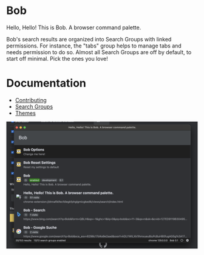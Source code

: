 # Bob
Hello, Hello! This is Bob. A browser command palette.

Bob's search results are organized into Search Groups with linked permissions. For instance, the "tabs" group helps to manage tabs and needs permission to do so. Almost all Search Groups are off by default, to start off minimal. Pick the ones you love!

# Documentation
- [Contributing](./docs/contributing.md)
- [Search Groups](./docs/search-groups.md)
- [Themes](./docs/themes.md)

![Bob Screenshot](./src/assets/bob-screenshot.png)